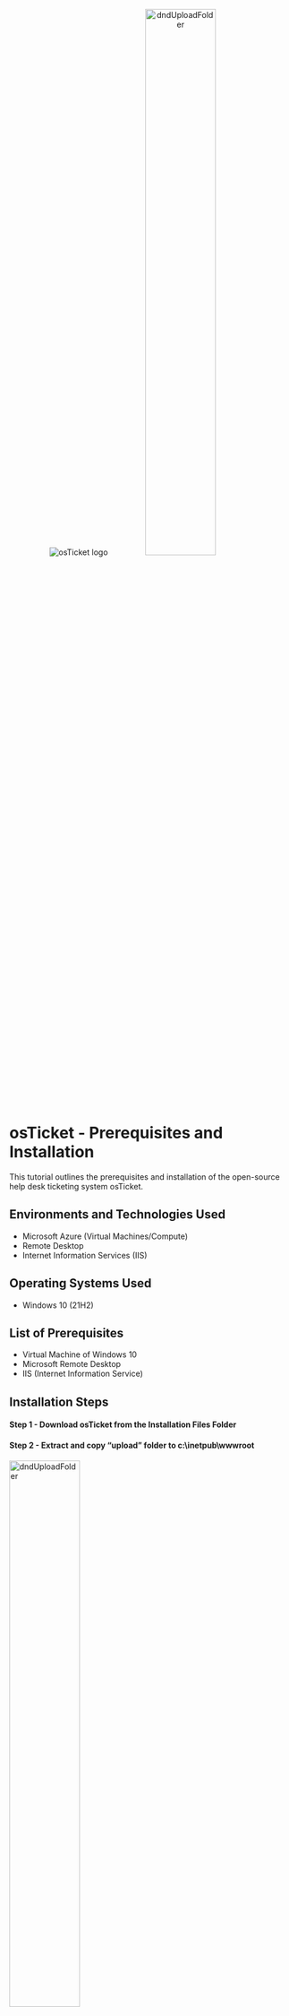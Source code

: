 <p align="center">
<img src="https://i.imgur.com/Clzj7Xs.png" alt="osTicket logo"/>
<img src="images/osTicketBanner.PNG" alt="dndUploadFolder" width="50%" height="50%">
</p>

<h1>osTicket - Prerequisites and Installation</h1>
This tutorial outlines the prerequisites and installation of the open-source help desk ticketing system osTicket.<br />


<h2>Environments and Technologies Used</h2>

- Microsoft Azure (Virtual Machines/Compute)
- Remote Desktop
- Internet Information Services (IIS)

<h2>Operating Systems Used </h2>

- Windows 10</b> (21H2)

<h2>List of Prerequisites</h2>

- Virtual Machine of Windows 10
- Microsoft Remote Desktop
- IIS (Internet Information Service)


<h2>Installation Steps</h2>
<h4>Step 1 -  Download osTicket from the Installation Files Folder</h4>

<h4>Step 2 - Extract and copy “upload” folder to c:\inetpub\wwwroot</h4>
<p>
<img src="images/pic8 - dndUploadFolder.PNG" alt="dndUploadFolder" width="50%" height="50%">
</p>
<h4>Step 3 - Within c:\inetpub\wwwroot, Rename “upload” to “osTicket” ---> 8</h4>
<p>

</p>
<br />
<p>

<h4>Reload IIS (Open IIS, Stop and Start the server) --->?</h4>
<br />

<h2>Go to sites -> Default -> osTicket --->9</h2>
On the right, click “Browse *:80”
<p>
<img src="images/pic9 - browse80.PNG" alt="browse80" width="50%" height="50%">
</p>
<br />


<h2>Enable extensions</h2>
<h4>Go back to IIS, sites -> Default -> osTicket --->4</h4>
<h4>Double-click PHP Manager ---></h4>
<p>
<img src="images/pic4 - openISS.PNG" alt="openISS" width="50%" height="50%">
</p>

<h4>Click “Enable or disable an extension”--->11,12</h4>
<p><img src="images/pic11 - enableOrDisable.PNG" alt="enableOrDisable" width="50%" height="50%"></p>
<p>- Enable: php_imap.dll</p>
<p>- Enable: php_intl.dll</p>
<p>- Enable: php_opcache.dll</p>
<p>- Refresh the osTicket site in your browse, observe the changes</p>
<p>
<img src="images/pic12 - enableFeatures.PNG" alt="enableFeatures" width="50%" height="50%">
</p>
<br />

<h4>Refresh osTicket in the browser to confirm changes to extensions</h4>
<img src="images/pic10 - osTicketInstaller.PNG" alt="osTicketInstaller" width="50%" height="50%">
<p><img src="images/pic13 - refreshedOsTicketInstaller.PNG" alt="refreshedOsTicketInstaller" width="50%" height="50%"></p>

<h2>Rename: ost-sample-config.php--->14</h2>
<h4>- From: C:\inetpub\wwwroot\osTicket\include\ost-sample-config.php---></h4>
<h4>- From: To: C:\inetpub\wwwroot\osTicket\include\ost-config.php---></h4>
<h4>Open Properties for ost-config</h4>
<p>
<img src="images/pic14 - osTicketConfig.PNG" alt="osTicketConfig" width="50%" height="50%">
</p>
<br />


<h2>Assign Permissions</h2>
<h4>- Disable inheritance -> Remove All---></h4>
<h4>- New Permissions -> Everyone -> All---></h4>
<p>
<img src="images/pic15 - disableInheritence.PNG" alt="disableInheritence" width="50%" height="50%">
<img src="images/pic16 - everyonePermit.PNG" alt="everyonePermit" width="50%" height="50%">
<img src="images/pic17 - applyPermit.PNG" alt="applyPermit" width="50%" height="50%">
</p>

<br />


<h2>Continue Setting up osTicket in the browser (click Continue)--->18</h2>
<p><img src="images/pic18 - fillOutInfo.PNG" alt="fillOutInfo" width="50%" height="50%"></p>
<br />


<h2>From the Installation Files, download and install HeidiSQL---></h2>
<h4>- Open Heidi SQL</h4>
<h4>- Create a new session, root/Password1---></h4>
<p><img src="images/pic19 - hiediNew.PNG" alt="hiediNew" width="50%" height="50%"></p>
<br />
<h4>- Click OK to connect to the session--->20</h4>
<p><img src="images/pic20 - connectionEstablished.PNG" alt="connectionEstablished" width="50%" height="50%"></p>
<br />
<h4>- Right click and create a new database called “osTicket”--->22, 23</h4>
<p>
<img src="images/pic22 - newDatabase.PNG" alt="newDatabase" width="50%" height="50%">
<img src="images/pic23 - databaseCreated.PNG" alt="databaseCreated" width="50%" height="50%">
</p>
<br />


<h2>Continue Setting up osticket in the browser---21></h2>
<h4>- MySQL Database: osTicket</h4>
<h4>- MySQL Username: root---></h4>
<h4>- MySQL Password: Password1---></h4>
<h4>- Click “Install Now!”---></h4>
<p>
<img src="images/pic21 - databaseDetails.PNG" alt="databaseDetails" width="50%" height="50%">
</p>
<br />


<h2>Congratulations, hopefully it is installed with no errors!--->24</h2>
<h4>- Browse to your help desk login page: http://localhost/osTicket/scp/login.php</h4>
<p>
<img src="images/pic24 - congrats.PNG" alt="congrats" width="50%" height="50%">
</p>
<br />

<h2>Clean up steps</h2>
<h4>Delete setup folder from - c:\inetpub\wwwroot\osTicket </h4>
<img src="images/pic25 - deleteSetupFolder.PNG" alt="deleteSetupFolder" width="50%" height="50%">

<h4>Restore permissions in ost-config to read only</h4>
<img src="images/pic26 - readOnly.PNG" alt="readOnly" width="50%" height="50%">

<h4>Login to osTicket</h4>
<img src="images/pic27 - loginToOsticket.PNG" alt="loginToOsticket" width="50%" height="50%">
<img src="images/pic28 - loginSuccessful.PNG" alt="loginSuccessful" width="50%" height="50%">




